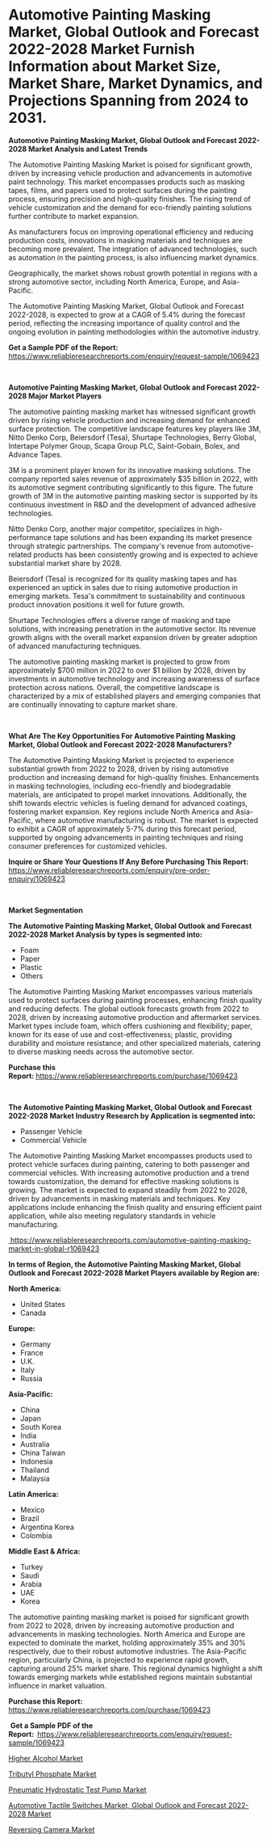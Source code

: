 <p><h1>Automotive Painting Masking Market, Global Outlook and Forecast 2022-2028 Market Furnish Information about Market Size, Market Share, Market Dynamics, and Projections Spanning from 2024 to 2031.</h1></p><p><strong>Automotive Painting Masking Market, Global Outlook and Forecast 2022-2028 Market Analysis and Latest Trends</strong></p>
<p><p>The Automotive Painting Masking Market is poised for significant growth, driven by increasing vehicle production and advancements in automotive paint technology. This market encompasses products such as masking tapes, films, and papers used to protect surfaces during the painting process, ensuring precision and high-quality finishes. The rising trend of vehicle customization and the demand for eco-friendly painting solutions further contribute to market expansion. </p><p>As manufacturers focus on improving operational efficiency and reducing production costs, innovations in masking materials and techniques are becoming more prevalent. The integration of advanced technologies, such as automation in the painting process, is also influencing market dynamics. </p><p>Geographically, the market shows robust growth potential in regions with a strong automotive sector, including North America, Europe, and Asia-Pacific. </p><p>The Automotive Painting Masking Market, Global Outlook and Forecast 2022-2028, is expected to grow at a CAGR of 5.4% during the forecast period, reflecting the increasing importance of quality control and the ongoing evolution in painting methodologies within the automotive industry.</p></p>
<p><strong>Get a Sample PDF of the Report:&nbsp;</strong> <a href="https://www.reliableresearchreports.com/enquiry/request-sample/1069423">https://www.reliableresearchreports.com/enquiry/request-sample/1069423</a></p>
<p>&nbsp;</p>
<p><strong>Automotive Painting Masking Market, Global Outlook and Forecast 2022-2028 Major Market Players</strong></p>
<p><p>The automotive painting masking market has witnessed significant growth driven by rising vehicle production and increasing demand for enhanced surface protection. The competitive landscape features key players like 3M, Nitto Denko Corp, Beiersdorf (Tesa), Shurtape Technologies, Berry Global, Intertape Polymer Group, Scapa Group PLC, Saint-Gobain, Bolex, and Advance Tapes.</p><p>3M is a prominent player known for its innovative masking solutions. The company reported sales revenue of approximately $35 billion in 2022, with its automotive segment contributing significantly to this figure. The future growth of 3M in the automotive painting masking sector is supported by its continuous investment in R&D and the development of advanced adhesive technologies.</p><p>Nitto Denko Corp, another major competitor, specializes in high-performance tape solutions and has been expanding its market presence through strategic partnerships. The company's revenue from automotive-related products has been consistently growing and is expected to achieve substantial market share by 2028.</p><p>Beiersdorf (Tesa) is recognized for its quality masking tapes and has experienced an uptick in sales due to rising automotive production in emerging markets. Tesa's commitment to sustainability and continuous product innovation positions it well for future growth.</p><p>Shurtape Technologies offers a diverse range of masking and tape solutions, with increasing penetration in the automotive sector. Its revenue growth aligns with the overall market expansion driven by greater adoption of advanced manufacturing techniques.</p><p>The automotive painting masking market is projected to grow from approximately $700 million in 2022 to over $1 billion by 2028, driven by investments in automotive technology and increasing awareness of surface protection across nations. Overall, the competitive landscape is characterized by a mix of established players and emerging companies that are continually innovating to capture market share.</p></p>
<p>&nbsp;</p>
<p><strong>What Are The Key Opportunities For Automotive Painting Masking Market, Global Outlook and Forecast 2022-2028 Manufacturers?</strong></p>
<p><p>The Automotive Painting Masking Market is projected to experience substantial growth from 2022 to 2028, driven by rising automotive production and increasing demand for high-quality finishes. Enhancements in masking technologies, including eco-friendly and biodegradable materials, are anticipated to propel market innovations. Additionally, the shift towards electric vehicles is fueling demand for advanced coatings, fostering market expansion. Key regions include North America and Asia-Pacific, where automotive manufacturing is robust. The market is expected to exhibit a CAGR of approximately 5-7% during this forecast period, supported by ongoing advancements in painting techniques and rising consumer preferences for customized vehicles.</p></p>
<p><strong>Inquire or Share Your Questions If Any Before Purchasing This Report:</strong> <a href="https://www.reliableresearchreports.com/enquiry/pre-order-enquiry/1069423">https://www.reliableresearchreports.com/enquiry/pre-order-enquiry/1069423</a></p>
<p>&nbsp;</p>
<p><strong>Market Segmentation</strong></p>
<p><strong>The Automotive Painting Masking Market, Global Outlook and Forecast 2022-2028 Market Analysis by types is segmented into:</strong></p>
<p><ul><li>Foam</li><li>Paper</li><li>Plastic</li><li>Others</li></ul></p>
<p><p>The Automotive Painting Masking Market encompasses various materials used to protect surfaces during painting processes, enhancing finish quality and reducing defects. The global outlook forecasts growth from 2022 to 2028, driven by increasing automotive production and aftermarket services. Market types include foam, which offers cushioning and flexibility; paper, known for its ease of use and cost-effectiveness; plastic, providing durability and moisture resistance; and other specialized materials, catering to diverse masking needs across the automotive sector.</p></p>
<p><strong>Purchase this Report:&nbsp;</strong><a href="https://www.reliableresearchreports.com/purchase/1069423">https://www.reliableresearchreports.com/purchase/1069423</a></p>
<p>&nbsp;</p>
<p><strong>The Automotive Painting Masking Market, Global Outlook and Forecast 2022-2028 Market Industry Research by Application is segmented into:</strong></p>
<p><ul><li>Passenger Vehicle</li><li>Commercial Vehicle</li></ul></p>
<p><p>The Automotive Painting Masking Market encompasses products used to protect vehicle surfaces during painting, catering to both passenger and commercial vehicles. With increasing automotive production and a trend towards customization, the demand for effective masking solutions is growing. The market is expected to expand steadily from 2022 to 2028, driven by advancements in masking materials and techniques. Key applications include enhancing the finish quality and ensuring efficient paint application, while also meeting regulatory standards in vehicle manufacturing.</p></p>
<p><a href="https://www.reliableresearchreports.com/automotive-painting-masking-market-in-global-r1069423">&nbsp;https://www.reliableresearchreports.com/automotive-painting-masking-market-in-global-r1069423</a></p>
<p><strong>In terms of Region, the Automotive Painting Masking Market, Global Outlook and Forecast 2022-2028 Market Players available by Region are:</strong></p>
<p>
    <p> <strong> North America: </strong>
        <ul>
            <li>United States</li>
            <li>Canada</li>
        </ul>
        </p> 
    <p> <strong> Europe: </strong>
        <ul>
            <li>Germany</li>
            <li>France</li>
            <li>U.K.</li>
            <li>Italy</li>
            <li>Russia</li>
        </ul>
        </p> 
    <p> <strong> Asia-Pacific: </strong>
        <ul>
            <li>China</li>
            <li>Japan</li>
            <li>South Korea</li>
            <li>India</li>
            <li>Australia</li>
            <li>China Taiwan</li>
            <li>Indonesia</li>
            <li>Thailand</li>
            <li>Malaysia</li>
        </ul>
        </p> 
    <p> <strong> Latin America: </strong>
        <ul>
            <li>Mexico</li>
            <li>Brazil</li>
            <li>Argentina Korea</li>
            <li>Colombia</li>
        </ul>
        </p> 
    <p> <strong> Middle East & Africa: </strong>
        <ul>
            <li>Turkey</li>
            <li>Saudi</li>
            <li>Arabia</li>
            <li>UAE</li>
            <li>Korea</li>
        </ul>
    </p>
    </p>
<p><p>The automotive painting masking market is poised for significant growth from 2022 to 2028, driven by increasing automotive production and advancements in masking technologies. North America and Europe are expected to dominate the market, holding approximately 35% and 30% respectively, due to their robust automotive industries. The Asia-Pacific region, particularly China, is projected to experience rapid growth, capturing around 25% market share. This regional dynamics highlight a shift towards emerging markets while established regions maintain substantial influence in market valuation.</p></p>
<p><strong>Purchase this Report: </strong><a href="https://www.reliableresearchreports.com/purchase/1069423">https://www.reliableresearchreports.com/purchase/1069423</a></p>
<p>&nbsp;<strong>Get a Sample PDF of the Report:&nbsp;&nbsp;</strong><a href="https://www.reliableresearchreports.com/enquiry/request-sample/1069423">https://www.reliableresearchreports.com/enquiry/request-sample/1069423</a></p>
<p><strong></strong></p>
<p><p><a href="https://issuu.com/reportprime-2/docs/higher-alcohol-market-size-2030.ppt_0abfd48fc52f71">Higher Alcohol Market</a></p><p><a href="https://issuu.com/reportprime-2/docs/tributyl-phosphate-market-size-2030_d2a3d5f4e94707">Tributyl Phosphate Market</a></p><p><a href="https://medium.com/@candicecromwelld63/this-pneumatic-hydrostatic-test-pump-market-research-report-evaluates-the-key-market-trends-fcd4a43e824c">Pneumatic Hydrostatic Test Pump Market</a></p><p><a href="https://github.com/mauripalmi/Market-Research-Report-List-5/blob/main/automotive-tactile-switches-market-global-outlook-and-forecast-2022-2028-market.md">Automotive Tactile Switches Market, Global Outlook and Forecast 2022-2028 Market</a></p><p><a href="https://www.linkedin.com/pulse/global-reversing-camera-market-trends-innovations-forward-looking-2lt1e?trackingId=DCto1oa7Rd6PQdz1v5R2Vg%3D%3D">Reversing Camera Market</a></p></p>